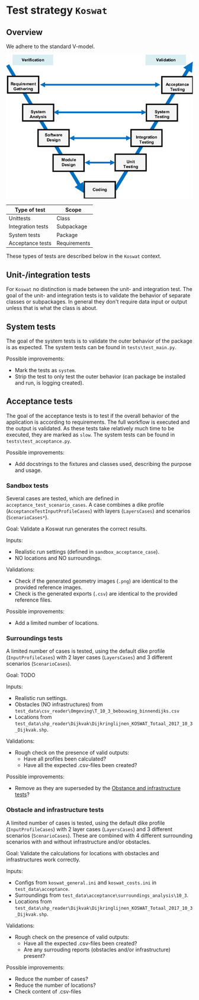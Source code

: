 # Test strategy `Koswat`

## Overview
We adhere to the standard V-model.

![V-model of quality assurance](.\imgs\V-model.png "V-model")

| Type of test      | Scope         |
|-------------------|---------------|
| Unittests         | Class         |
| Integration tests | Subpackage    |
| System tests      | Package       |
| Acceptance tests  | Requirements  |

These types of tests are described below in the `Koswat` context.

## Unit-/integration tests
For `Koswat` no distinction is made between the unit- and integration test.
The goal of the unit- and integration tests is to validate the behavior of separate classes or subpackages.
In general they don't require data input or output unless that is what the class is about.

## System tests
The goal of the system tests is to validate the outer behavior of the package is as expected.
The system tests can be found in `tests\test_main.py`.

Possible improvements:
- Mark the tests as `system`.
- Strip the test to only test the outer behavior (can package be installed and run, is logging created).

## Acceptance tests
The goal of the acceptance tests is to test if the overall behavior of the application is according to requirements.
The full workflow is executed and the output is validated.
As these tests take relatively much time to be executed, they are marked as `slow`.
The system tests can be found in `tests\test_acceptance.py`.

Possible improvements:
- Add docstrings to the fixtures and classes used, describing the purpose and usage.

### Sandbox tests
Several cases are tested, which are defined in `acceptance_test_scenario_cases`.
A case combines a dike profile (`AcceptanceTestInputProfileCases`) with layers (`LayersCases`) and scenarios (`ScenarioCases*`).

Goal: Validate a Koswat run generates the correct results.

Inputs:
- Realistic run settings (defined in `sandbox_acceptance_case`).
- NO locations and NO surroundings.

Validations:
- Check if the generated geometry images (`.png`) are identical to the provided reference images.
- Check is the generated exports (`.csv`) are identical to the provided reference files.

Possible improvements:
- Add a limited number of locations.

### Surroundings tests
A limited number of cases is tested, using the default dike profile (`InputProfileCases`) with 2 layer cases (`LayersCases`) and 3 different scenarios (`ScenarioCases`).

Goal: TODO

Inputs:
- Realistic run settings.
- Obstacles (NO infrastructures) from `test_data\csv_reader\Omgeving\T_10_3_bebouwing_binnendijks.csv`
- Locations from `test_data\shp_reader\Dijkvak\Dijkringlijnen_KOSWAT_Totaal_2017_10_3_Dijkvak.shp`.

Validations:
- Rough check on the presence of valid outputs:
  - Have all profiles been calculated?
  - Have all the expected .csv-files been created?

Possible improvements:
- Remove as they are superseded by the [Obstance and infrastructure tests](#Obstance-and-infrastructure-tests)?

### Obstacle and infrastructure tests
A limited number of cases is tested, using the default dike profile (`InputProfileCases`) with 2 layer cases (`LayersCases`) and 3 different scenarios (`ScenarioCases`). These are combined with 4 different surrounding scenarios with and without infrastructure and/or obstacles.

Goal: Validate the calculations for locations with obstacles and infrastructures work correctly.

Inputs:
- Configs from `koswat_general.ini` and `koswat_costs.ini` in `test_data\acceptance`.
- Surroundings from `test_data\acceptance\surroundings_analysis\10_3`.
- Locations from `test_data\shp_reader\Dijkvak\Dijkringlijnen_KOSWAT_Totaal_2017_10_3_Dijkvak.shp`.

Validations:
- Rough check on the presence of valid outputs:
  - Have all the expected .csv-files been created?
  - Are any surrouding reports (obstacles and/or infrastructure) present?

Possible improvements:
- Reduce the number of cases?
- Reduce the number of locations?
- Check content of .csv-files
